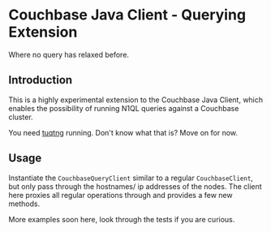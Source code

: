 Couchbase Java Client - Querying Extension
==========================================
Where no query has relaxed before.

Introduction
------------
This is a highly experimental extension to the Couchbase Java Client, which enables the possibility of running
N1QL queries against a Couchbase cluster.

You need [tuqtng](https://github.com/couchbaselabs/tuqtng) running. Don't know what that is? Move on for now.

Usage
-----
Instantiate the `CouchbaseQueryClient` similar to a regular `CouchbaseClient`, but only pass through the hostnames/
ip addresses of the nodes. The client here proxies all regular operations through and provides a few new methods.

More examples soon here, look through the tests if you are curious.